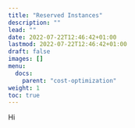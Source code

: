 ```yaml
---
title: "Reserved Instances"
description: ""
lead: ""
date: 2022-07-22T12:46:42+01:00
lastmod: 2022-07-22T12:46:42+01:00
draft: false
images: []
menu: 
  docs:
    parent: "cost-optimization"
weight: 1
toc: true
---
```


Hi